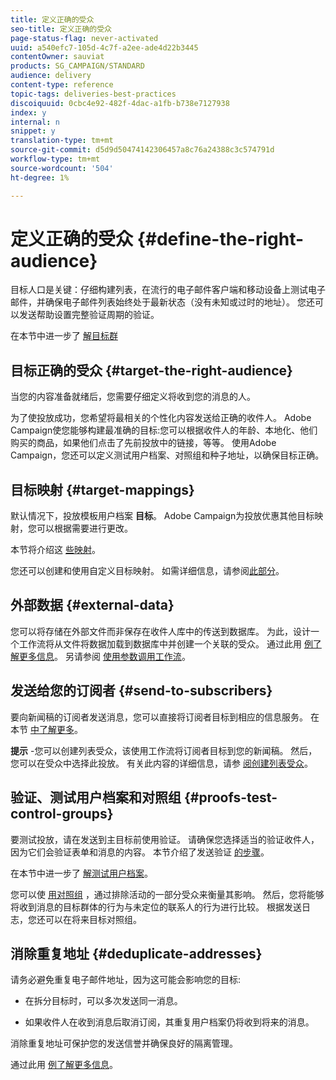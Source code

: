 ```yaml
---
title: 定义正确的受众
seo-title: 定义正确的受众
page-status-flag: never-activated
uuid: a540efc7-105d-4c7f-a2ee-ade4d22b3445
contentOwner: sauviat
products: SG_CAMPAIGN/STANDARD
audience: delivery
content-type: reference
topic-tags: deliveries-best-practices
discoiquuid: 0cbc4e92-482f-4dac-a1fb-b738e7127938
index: y
internal: n
snippet: y
translation-type: tm+mt
source-git-commit: d5d9d50474142306457a8c76a24388c3c574791d
workflow-type: tm+mt
source-wordcount: '504'
ht-degree: 1%

---
```



# 定义正确的受众 {#define-the-right-audience}

目标人口是关键：仔细构建列表，在流行的电子邮件客户端和移动设备上测试电子邮件，并确保电子邮件列表始终处于最新状态（没有未知或过时的地址）。 您还可以发送帮助设置完整验证周期的验证。

在本节中进一步了 [解目标群](../../audiences/using/selecting-an-audience-in-a-message.md)

## 目标正确的受众 {#target-the-right-audience}

当您的内容准备就绪后，您需要仔细定义将收到您的消息的人。

为了使投放成功，您希望将最相关的个性化内容发送给正确的收件人。 Adobe Campaign使您能够构建最准确的目标:您可以根据收件人的年龄、本地化、他们购买的商品，如果他们点击了先前投放中的链接，等等。 使用Adobe Campaign，您还可以定义测试用户档案、对照组和种子地址，以确保目标正确。

## 目标映射 {#target-mappings}

默认情况下，投放模板用户档案 **目标**。 Adobe Campaign为投放优惠其他目标映射，您可以根据需要进行更改。

本节将介绍这 [些映射](../../automating/using/query.md#targeting-dimensions-and-resources)。

您还可以创建和使用自定义目标映射。 如需详细信息，请参阅[此部分](../../administration/using/target-mappings-in-campaign.md)。

## 外部数据 {#external-data}

您可以将存储在外部文件而非保存在收件人库中的传送到数据库。 为此，设计一个工作流将从文件将数据加载到数据库中并创建一个关联的受众。  通过此用 [例了解更多信息](../../automating/using/use-case-calling-workflow.md)。 另请参阅 [使用参数调用工作流](../../automating/using/calling-a-workflow-with-external-parameters.md)。

## 发送给您的订阅者 {#send-to-subscribers}

要向新闻稿的订阅者发送消息，您可以直接将订阅者目标到相应的信息服务。 在本节 [中了解更多](../../audiences/using/about-subscriptions.md)。

**提示** -您可以创建列表受众，该使用工作流将订阅者目标到您的新闻稿。 然后，您可以在受众中选择此投放。 有关此内容的详细信息，请参 [阅创建列表受众](../../audiences/using/creating-audiences.md#creating-list-audiences)。

## 验证、测试用户档案和对照组 {#proofs-test-control-groups}

要测试投放，请在发送到主目标前使用验证。
请确保您选择适当的验证收件人，因为它们会验证表单和消息的内容。 本节介绍了发送验证 [的步骤](../../sending/using/sending-proofs.md)。

在本节中进一步了 [解测试用户档案](../../audiences/using/managing-test-profiles.md)。

您可以使 [用对照组](../../sending/using/control-group.md) ，通过排除活动的一部分受众来衡量其影响。 然后，您将能够将收到消息的目标群体的行为与未定位的联系人的行为进行比较。 根据发送日志，您还可以在将来目标对照组。

## 消除重复地址 {#deduplicate-addresses}

请务必避免重复电子邮件地址，因为这可能会影响您的目标:

* 在拆分目标时，可以多次发送同一消息。

* 如果收件人在收到消息后取消订阅，其重复用户档案仍将收到将来的消息。

消除重复地址可保护您的发送信誉并确保良好的隔离管理。

通过此用 [例了解更多信息](../../automating/using/deduplicating-data-imported-file.md)。
